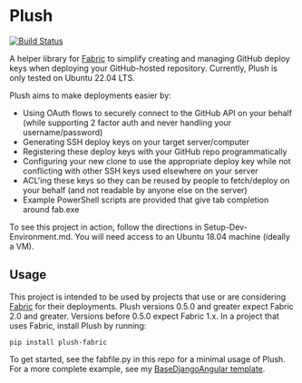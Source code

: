 Plush
==============

[![Build Status](https://kbarnes3.visualstudio.com/Plush/_apis/build/status/kbarnes3.Plush?branchName=trunk)](https://kbarnes3.visualstudio.com/Plush/_build/latest?definitionId=8&branchName=trunk)

A helper library for [Fabric](https://www.fabfile.org) to simplify creating and managing GitHub deploy keys when deploying your GitHub-hosted
repository. Currently, Plush is only tested on Ubuntu 22.04 LTS.

Plush aims to make deployments easier by:
- Using OAuth flows to securely connect to the GitHub API on your behalf
(while supporting 2 factor auth and never handling your username/password)
- Generating SSH deploy keys on your target server/computer
- Registering these deploy keys with your GitHub repo programmatically
- Configuring your new clone to use the appropriate deploy key while not conflicting with other 
SSH keys used elsewhere on your server
- ACL'ing these keys so they can be reused by people to fetch/deploy on your behalf
(and not readable by anyone else on the server)
- Example PowerShell scripts are provided that give tab completion around fab.exe

To see this project in action, follow the directions in Setup-Dev-Environment.md. You will need access to an Ubuntu 18.04 machine (ideally a VM).

## Usage

This project is intended to be used by projects that use or are considering [Fabric](https://www.fabfile.org) for their deployments. Plush versions 0.5.0 and greater expect Fabric 2.0 and greater. Versions before 0.5.0 expect Fabric 1.x. In a project that uses Fabric, install Plush by running:

```
pip install plush-fabric
```

To get started, see the fabfile.py in this repo for a minimal usage of Plush. For a more complete example, see my [BaseDjangoAngular template](https://github.com/kbarnes3/BaseDjangoAngular).

